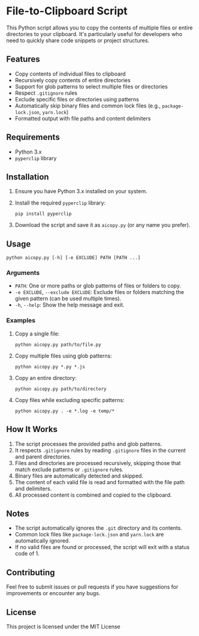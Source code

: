 # File-to-Clipboard Script

This Python script allows you to copy the contents of multiple files or entire directories to your clipboard. It's particularly useful for developers who need to quickly share code snippets or project structures.

## Features

- Copy contents of individual files to clipboard
- Recursively copy contents of entire directories
- Support for glob patterns to select multiple files or directories
- Respect `.gitignore` rules
- Exclude specific files or directories using patterns
- Automatically skip binary files and common lock files (e.g., `package-lock.json`, `yarn.lock`)
- Formatted output with file paths and content delimiters

## Requirements

- Python 3.x
- `pyperclip` library

## Installation

1. Ensure you have Python 3.x installed on your system.
2. Install the required `pyperclip` library:

   ```
   pip install pyperclip
   ```

3. Download the script and save it as `aicopy.py` (or any name you prefer).

## Usage

```
python aicopy.py [-h] [-e EXCLUDE] PATH [PATH ...]
```

### Arguments

- `PATH`: One or more paths or glob patterns of files or folders to copy.
- `-e EXCLUDE`, `--exclude EXCLUDE`: Exclude files or folders matching the given pattern (can be used multiple times).
- `-h`, `--help`: Show the help message and exit.

### Examples

1. Copy a single file:

   ```
   python aicopy.py path/to/file.py
   ```

2. Copy multiple files using glob patterns:

   ```
   python aicopy.py *.py *.js
   ```

3. Copy an entire directory:

   ```
   python aicopy.py path/to/directory
   ```

4. Copy files while excluding specific patterns:
   ```
   python aicopy.py . -e *.log -e temp/*
   ```

## How It Works

1. The script processes the provided paths and glob patterns.
2. It respects `.gitignore` rules by reading `.gitignore` files in the current and parent directories.
3. Files and directories are processed recursively, skipping those that match exclude patterns or `.gitignore` rules.
4. Binary files are automatically detected and skipped.
5. The content of each valid file is read and formatted with the file path and delimiters.
6. All processed content is combined and copied to the clipboard.

## Notes

- The script automatically ignores the `.git` directory and its contents.
- Common lock files like `package-lock.json` and `yarn.lock` are automatically ignored.
- If no valid files are found or processed, the script will exit with a status code of 1.

## Contributing

Feel free to submit issues or pull requests if you have suggestions for improvements or encounter any bugs.

## License

This project is licensed under the MIT License
